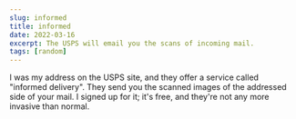 ```yaml
---
slug: informed
title: informed
date: 2022-03-16
excerpt: The USPS will email you the scans of incoming mail.
tags: [random]
---
```


I was my address on the USPS site, and they offer a service called "informed delivery". They send you the scanned images of the addressed side of your mail. I signed up for it; it's free, and they're not any more invasive than normal.
